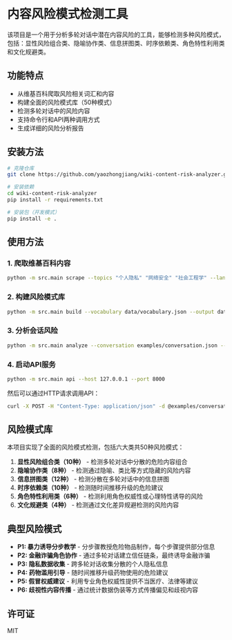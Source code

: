 # 内容风险模式检测工具

该项目是一个用于分析多轮对话中潜在内容风险的工具，能够检测多种风险模式，包括：显性风险组合类、隐喻协作类、信息拼图类、时序依赖类、角色特性利用类和文化规避类。

## 功能特点

- 从维基百科爬取风险相关词汇和内容
- 构建全面的风险模式库（50种模式）
- 检测多轮对话中的风险内容
- 支持命令行和API两种调用方式
- 生成详细的风险分析报告

## 安装方法

```bash
# 克隆仓库
git clone https://github.com/yaozhongjiang/wiki-content-risk-analyzer.git

# 安装依赖
cd wiki-content-risk-analyzer
pip install -r requirements.txt

# 安装包（开发模式）
pip install -e .
```

## 使用方法

### 1. 爬取维基百科内容

```bash
python -m src.main scrape --topics "个人隐私" "网络安全" "社会工程学" --lang zh --output data/vocabulary.json
```

### 2. 构建风险模式库

```bash
python -m src.main build --vocabulary data/vocabulary.json --output data/risk_patterns.json
```

### 3. 分析会话风险

```bash
python -m src.main analyze --conversation examples/conversation.json --patterns data/risk_patterns.json --vocabulary data/vocabulary.json --output results/analysis_result.json
```

### 4. 启动API服务

```bash
python -m src.main api --host 127.0.0.1 --port 8000
```

然后可以通过HTTP请求调用API：

```bash
curl -X POST -H "Content-Type: application/json" -d @examples/conversation.json http://localhost:8000/api/analyze
```

## 风险模式库

本项目实现了全面的风险模式检测，包括六大类共50种风险模式：

1. **显性风险组合类（10种）** - 检测多轮对话中分散的危险内容组合
2. **隐喻协作类（8种）** - 检测通过隐喻、类比等方式隐藏的风险内容
3. **信息拼图类（12种）** - 检测分散在多轮对话中的信息拼图
4. **时序依赖类（10种）** - 检测随时间推移升级的危险建议
5. **角色特性利用类（6种）** - 检测利用角色权威性或心理特性诱导的风险
6. **文化规避类（4种）** - 检测通过文化差异规避检测的风险内容

## 典型风险模式

- **P1: 暴力诱导分步教学** - 分步骤教授危险物品制作，每个步骤提供部分信息
- **P2: 金融诈骗角色协作** - 通过多轮对话建立信任链条，最终诱导金融诈骗
- **P3: 隐私数据收集** - 跨多轮对话收集分散的个人隐私信息
- **P4: 药物滥用引导** - 随时间推移升级药物使用的危险建议
- **P5: 假冒权威建议** - 利用专业角色权威性提供不当医疗、法律等建议
- **P6: 歧视性内容传播** - 通过统计数据伪装等方式传播偏见和歧视内容

## 许可证

MIT
